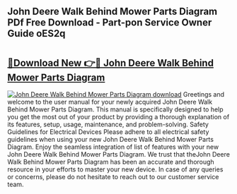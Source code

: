 ## John Deere Walk Behind Mower Parts Diagram PDf Free Download - Part-pon Service Owner Guide oES2q

# <h2><a href="http://dfisiy.blite.top/?on=John+Deere+Walk+Behind+Mower+Parts+Diagram">🔗Download New 👉🔴 John Deere Walk Behind Mower Parts Diagram</a></h2>

[![John Deere Walk Behind Mower Parts Diagram download](https://i.imgur.com/lujVjoI.png)](http://dfisiy.blite.top/?on=John+Deere+Walk+Behind+Mower+Parts+Diagram)
Greetings and welcome to the user manual for your newly acquired John Deere Walk Behind Mower Parts Diagram. This manual is specifically designed to help you get the most out of your product by providing a thorough explanation of its features, setup, usage, maintenance, and problem-solving. Safety Guidelines for Electrical Devices Please adhere to all electrical safety guidelines when using your new John Deere Walk Behind Mower Parts Diagram. Enjoy the seamless integration of list of features with your new John Deere Walk Behind Mower Parts Diagram. We trust that theJohn Deere Walk Behind Mower Parts Diagram has been an accurate and thorough resource in your efforts to master your new device. In case of any queries or concerns, please do not hesitate to reach out to our customer service team.
